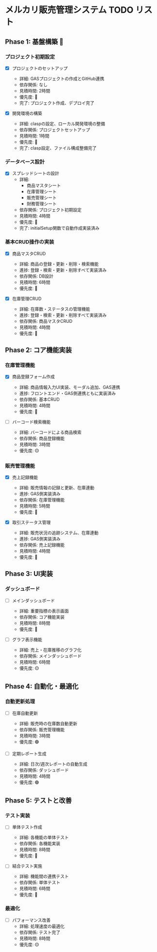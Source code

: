 # メルカリ販売管理システム TODO リスト

## Phase 1: 基盤構築 🎀

### プロジェクト初期設定
- [x] プロジェクトのセットアップ
  - 詳細: GASプロジェクトの作成とGitHub連携
  - 依存関係: なし
  - 見積時間: 2時間
  - 優先度: 🔴
  - 完了: プロジェクト作成、デプロイ完了

- [x] 開発環境の構築
  - 詳細: claspの設定、ローカル開発環境の整備
  - 依存関係: プロジェクトセットアップ
  - 見積時間: 1時間
  - 優先度: 🔴
  - 完了: clasp設定、ファイル構成整備完了

### データベース設計
- [x] スプレッドシートの設計
  - 詳細: 
    - 商品マスタシート
    - 在庫管理シート
    - 販売管理シート
    - 財務管理シート
  - 依存関係: プロジェクト初期設定
  - 見積時間: 4時間
  - 優先度: 🔴
  - 完了: initialSetup関数で自動作成実装済み

### 基本CRUD操作の実装
- [x] 商品マスタCRUD
  - 詳細: 商品の登録・更新・削除・検索機能
  - 進捗: 登録・検索・更新・削除すべて実装済み
  - 依存関係: DB設計
  - 見積時間: 6時間
  - 優先度: 🔴

- [x] 在庫管理CRUD
  - 詳細: 在庫数・ステータスの管理機能
  - 進捗: 登録・検索・更新・削除すべて実装済み
  - 依存関係: 商品マスタCRUD
  - 見積時間: 4時間
  - 優先度: 🔴

## Phase 2: コア機能実装

### 在庫管理機能
- [x] 商品登録フォーム作成
  - 詳細: 商品情報入力UI実装、モーダル追加、GAS連携
  - 進捗: フロントエンド・GAS側連携ともに実装済み
  - 依存関係: 基本CRUD
  - 見積時間: 4時間
  - 優先度: 🔴

- [ ] バーコード検索機能
  - 詳細: バーコードによる商品検索
  - 依存関係: 商品登録機能
  - 見積時間: 3時間
  - 優先度: 🟡

### 販売管理機能
- [x] 売上記録機能
  - 詳細: 販売情報の記録と更新、在庫連動
  - 進捗: GAS側実装済み
  - 依存関係: 在庫管理機能
  - 見積時間: 5時間
  - 優先度: 🔴

- [x] 取引ステータス管理
  - 詳細: 販売状況の追跡システム、在庫連動
  - 進捗: GAS側実装済み
  - 依存関係: 売上記録機能
  - 見積時間: 4時間
  - 優先度: 🔴

## Phase 3: UI実装

### ダッシュボード
- [ ] メインダッシュボード
  - 詳細: 重要指標の表示画面
  - 依存関係: コア機能実装
  - 見積時間: 8時間
  - 優先度: 🔴

- [ ] グラフ表示機能
  - 詳細: 売上・在庫推移のグラフ化
  - 依存関係: メインダッシュボード
  - 見積時間: 6時間
  - 優先度: 🟡

## Phase 4: 自動化・最適化

### 自動更新処理
- [ ] 在庫自動更新
  - 詳細: 販売時の在庫数自動更新
  - 依存関係: 販売管理機能
  - 見積時間: 3時間
  - 優先度: 🟢

- [ ] 定期レポート生成
  - 詳細: 日次/週次レポートの自動生成
  - 依存関係: ダッシュボード
  - 見積時間: 4時間
  - 優先度: 🟢

## Phase 5: テストと改善

### テスト実装
- [ ] 単体テスト作成
  - 詳細: 各機能の単体テスト
  - 依存関係: 各機能実装
  - 見積時間: 8時間
  - 優先度: 🔴

- [ ] 結合テスト実施
  - 詳細: 機能間の連携テスト
  - 依存関係: 単体テスト
  - 見積時間: 6時間
  - 優先度: 🔴

### 最適化
- [ ] パフォーマンス改善
  - 詳細: 処理速度の最適化
  - 依存関係: テスト完了
  - 見積時間: 8時間
  - 優先度: 🟡 